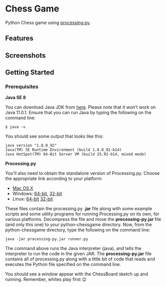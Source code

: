 # Chess Game

Python Chess game using [processing.py](https://py.processing.org/).

## Features

## Screenshots

## Getting Started

### Prerequisites

**Java SE 8**

You can download Java JDK from [here](https://www.oracle.com/technetwork/java/javase/downloads/index.html). Please note that it won't work on Java 11.0.1. Ensure that you can run Java by typing the following on the command line:

```
$ java -v
```

You should see some output that looks like this:

```
java version "1.8.0_92"
Java(TM) SE Runtime Environment (build 1.8.0_92-b14)
Java HotSpot(TM) 64-Bit Server VM (build 25.92-b14, mixed mode)
```
**Processing.py**

You'll also need to obtain the standalone version of Processing.py. Choose the appropriate link according to your platform:

* [Mac OS X](http://py.processing.org/processing.py-macosx.tgz)
* Windows: [64-bit](http://py.processing.org/processing.py-windows64.zip), [32-bit](http://py.processing.org/processing.py-windows32.zip)
* Linux: [64-bit](http://py.processing.org/processing.py-linux64.tgz) [32-bit](http://py.processing.org/processing.py-linux32.tgz)

These files contain the processing.py **.jar** file along with some example scripts and some utility programs for running Processing.py on its own, for various platforms. Decompress the file and move the **processing-py.jar** file (and only this one) to your python-chessgame directory. Now, from the python-chessgame directory, type the following on the command line:

```
java -jar processing-py.jar runner.py
```

The command above runs the Java interpreter (java), and tells the interpreter to run the code in the given JAR. The **processing-py.jar** file contains all of processing.py along with a little bit of code that reads and executes the Python file specified on the command line.

You should see a window appear with the ChessBoard sketch up and running. Remember, whites play first :wink:
